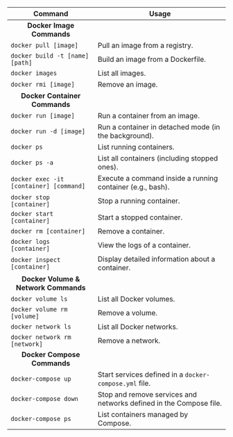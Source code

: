 | **Command**                       | **Usage**                                                  |
|----------------------------------|-----------------------------------------------------------|
| <div align="center">**Docker Image Commands**</div> |||
| `docker pull [image]`           | Pull an image from a registry.                            |
| `docker build -t [name] [path]` | Build an image from a Dockerfile.                         |
| `docker images`                  | List all images.                                         |
| `docker rmi [image]`            | Remove an image.                                         |
| <div align="center">**Docker Container Commands**</div> |||
| `docker run [image]`            | Run a container from an image.                           |
| `docker run -d [image]`         | Run a container in detached mode (in the background).    |
| `docker ps`                      | List running containers.                                 |
| `docker ps -a`                   | List all containers (including stopped ones).            |
| `docker exec -it [container] [command]` | Execute a command inside a running container (e.g., bash). |
| `docker stop [container]`        | Stop a running container.                                 |
| `docker start [container]`       | Start a stopped container.                                |
| `docker rm [container]`          | Remove a container.                                      |
| `docker logs [container]`        | View the logs of a container.                            |
| `docker inspect [container]`     | Display detailed information about a container.          |
| <div align="center">**Docker Volume & Network Commands**</div> |||
| `docker volume ls`               | List all Docker volumes.                               |
| `docker volume rm [volume]`      | Remove a volume.                                      |
| `docker network ls`              | List all Docker networks.                              |
| `docker network rm [network]`    | Remove a network.                                     |
| <div align="center">**Docker Compose Commands**</div> |||
| `docker-compose up`              | Start services defined in a `docker-compose.yml` file. |
| `docker-compose down`            | Stop and remove services and networks defined in the Compose file. |
| `docker-compose ps`              | List containers managed by Compose.                    |
